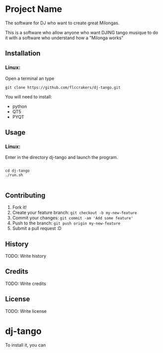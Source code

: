 # Project Name

The software for DJ who want to create great Milongas.

This is a software who allow anyone who want DJING tango musique to do it with a software who understand how a "Milonga works"

## Installation

### Linux: 
Open a terminal an type 
<pre><code>git clone https://github.com/flccrakers/dj-tango.git</code></pre>

You will need to install:

- python
- QT5
- PYQT


## Usage

### Linux:
Enter in the directory dj-tango and launch the program.
<pre>
<code>
cd dj-tango
./run.sh
</code>
</pre>

## Contributing

1. Fork it!
2. Create your feature branch: `git checkout -b my-new-feature`
3. Commit your changes: `git commit -am 'Add some feature'`
4. Push to the branch: `git push origin my-new-feature`
5. Submit a pull request :D

## History

TODO: Write history

## Credits

TODO: Write credits

## License

TODO: Write license



# dj-tango



To install it, you can 

